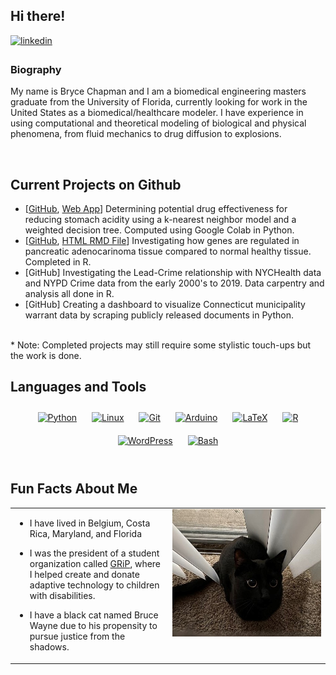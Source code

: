 ## Hi there!  
  

<a href="https://linkedin.com/in/chapmanba" target="_blank">
<img src=https://img.shields.io/badge/linkedin-%231E77B5.svg?&style=for-the-badge&logo=linkedin&logoColor=white alt=linkedin style="margin-bottom: 5px;" />
</a>  
  



### Biography  
My name is Bryce Chapman and I am a biomedical engineering masters graduate from the University of Florida, currently looking for work in the United States as a biomedical/healthcare modeler. I have experience in using computational and theoretical modeling of biological and physical phenomena, from fluid mechanics to drug diffusion to explosions. 
  

<br/>  


## Current Projects on Github
- [[GitHub](https://github.com/brycon2/GastricDrugBioactivity), [Web App](https://brycon2-gastricdrugbioactivity-app-gn1jup.streamlitapp.com/)] Determining potential drug effectiveness for reducing stomach acidity using a k-nearest neighbor model and a  weighted decision tree. Computed using Google Colab in Python.
- [[GitHub](https://github.com/brycon2/PancreaticAdenocarcinomaGenetics), [HTML RMD File](https://brycon2.github.io/PancreaticAdenocarcinomaGenetics/)] Investigating how genes are regulated in pancreatic adenocarinoma tissue compared to normal healthy tissue. Completed in R. 
- [GitHub] Investigating the Lead-Crime relationship with NYCHealth data and NYPD Crime data from the early 2000's to 2019. Data carpentry and analysis all done in R. 
- [GitHub] Creating a dashboard to visualize Connecticut municipality warrant data by scraping publicly released documents in Python.  
  

<br/>  
* Note: Completed projects may still require some stylistic touch-ups but the work is done. 

## Languages and Tools  
<div align="center">  
<a href="https://www.python.org/" target="_blank"><img style="margin: 10px" src="https://profilinator.rishav.dev/skills-assets/python-original.svg" alt="Python" height="25" /></a>  
<a href="https://www.linux.org/" target="_blank"><img style="margin: 10px" src="https://profilinator.rishav.dev/skills-assets/linux-original.svg" alt="Linux" height="25" /></a>  
<a href="https://github.com/" target="_blank"><img style="margin: 10px" src="https://profilinator.rishav.dev/skills-assets/git-scm-icon.svg" alt="Git" height="25" /></a>  
<a href="https://www.arduino.cc/" target="_blank"><img style="margin: 10px" src="https://profilinator.rishav.dev/skills-assets/arduino.png" alt="Arduino" height="25" /></a>  
<a href="https://www.latex-project.org/" target="_blank"><img style="margin: 10px" src="https://profilinator.rishav.dev/skills-assets/latex.png" alt="LaTeX" height="25" /></a>  
<a href="https://www.r-project.org/" target="_blank"><img style="margin: 10px" src="https://profilinator.rishav.dev/skills-assets/r.svg" alt="R" height="25" /></a>  
<a href="https://wordpress.com/" target="_blank"><img style="margin: 10px" src="https://profilinator.rishav.dev/skills-assets/wordpress.png" alt="WordPress" height="25" /></a>  
<a href="https://www.gnu.org/software/bash/" target="_blank"><img style="margin: 10px" src="https://profilinator.rishav.dev/skills-assets/gnu_bash-icon.svg" alt="Bash" height="25" /></a>  
</div>  

<br/>  


## Fun Facts About Me  
<table><tr><td valign="top" width="50%">

- I have lived in Belgium, Costa Rica, Maryland, and Florida  
  

- I was the president of a student organization called [GRiP](https://www.bme.ufl.edu/labs/grip/), where I helped create and donate adaptive technology to children with disabilities.  

- I have a black cat named Bruce Wayne due to his propensity to pursue justice from the shadows.  

</td><td valign="top" width="50%">

<img src="68000826393__9C372D82-7D4E-4546-A82C-5FE4F0A1D78B.jpg" alt="drawing" width="400"/>

</td></tr></table>
<br />
